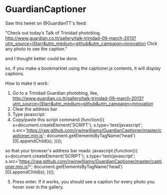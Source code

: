 GuardianCaptioner
=================

Saw this tweet on @GuardianTT's feed: 

"Check out today’s Talk of Trinidad photoblog. 
http://www.guardian.co.tt/gallery/talk-trinidad-09-march-2013?utm_source=iStarr&utm_medium=github&utm_campaign=innovation 
Click any photo to see the caption." 

and I thought better could be done.

so, if you make a bookmarklet using the captioner.js contents, it will display captions.

How to make it work:

1. Go to a Trinidad Guardian photoblog, like, http://www.guardian.co.tt/gallery/talk-trinidad-09-march-2013?utm_source=iStarr&utm_medium=github&utm_campaign=innovation
2. Clear the address bar
3. Type javascript:
4. Copy/paste this script command
(function(){
  s=document.createElement('SCRIPT');
  s.type='text/javascript';
  s.src='https://raw.github.com/irwinwilliams/GuardianCaptioner/master/captioner.min.js';
  document.getElementsByTagName('head')[0].appendChild(s);
})();

so that your browser's address bar reads:
javascript:(function(){
  s=document.createElement('SCRIPT');
  s.type='text/javascript';
  s.src='https://raw.github.com/irwinwilliams/GuardianCaptioner/master/captioner.min.js?';
  document.getElementsByTagName('head')[0].appendChild(s);
})();

5. Press enter.
If it works, you should see a caption for every photo you hover over in the gallery.

